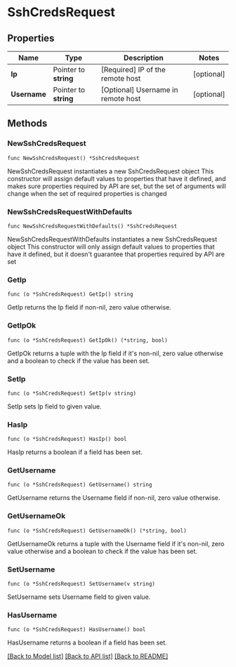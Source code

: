 # SshCredsRequest

## Properties

Name | Type | Description | Notes
------------ | ------------- | ------------- | -------------
**Ip** | Pointer to **string** | [Required] IP of the remote host | [optional] 
**Username** | Pointer to **string** | [Optional] Username in remote host | [optional] 

## Methods

### NewSshCredsRequest

`func NewSshCredsRequest() *SshCredsRequest`

NewSshCredsRequest instantiates a new SshCredsRequest object
This constructor will assign default values to properties that have it defined,
and makes sure properties required by API are set, but the set of arguments
will change when the set of required properties is changed

### NewSshCredsRequestWithDefaults

`func NewSshCredsRequestWithDefaults() *SshCredsRequest`

NewSshCredsRequestWithDefaults instantiates a new SshCredsRequest object
This constructor will only assign default values to properties that have it defined,
but it doesn't guarantee that properties required by API are set

### GetIp

`func (o *SshCredsRequest) GetIp() string`

GetIp returns the Ip field if non-nil, zero value otherwise.

### GetIpOk

`func (o *SshCredsRequest) GetIpOk() (*string, bool)`

GetIpOk returns a tuple with the Ip field if it's non-nil, zero value otherwise
and a boolean to check if the value has been set.

### SetIp

`func (o *SshCredsRequest) SetIp(v string)`

SetIp sets Ip field to given value.

### HasIp

`func (o *SshCredsRequest) HasIp() bool`

HasIp returns a boolean if a field has been set.

### GetUsername

`func (o *SshCredsRequest) GetUsername() string`

GetUsername returns the Username field if non-nil, zero value otherwise.

### GetUsernameOk

`func (o *SshCredsRequest) GetUsernameOk() (*string, bool)`

GetUsernameOk returns a tuple with the Username field if it's non-nil, zero value otherwise
and a boolean to check if the value has been set.

### SetUsername

`func (o *SshCredsRequest) SetUsername(v string)`

SetUsername sets Username field to given value.

### HasUsername

`func (o *SshCredsRequest) HasUsername() bool`

HasUsername returns a boolean if a field has been set.


[[Back to Model list]](../README.md#documentation-for-models) [[Back to API list]](../README.md#documentation-for-api-endpoints) [[Back to README]](../README.md)


